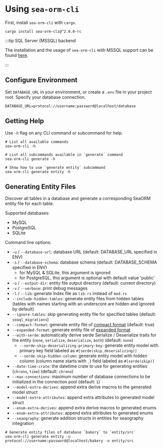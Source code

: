 # Using `sea-orm-cli`

First, install `sea-orm-cli` with `cargo`.

```shell
cargo install sea-orm-cli@^2.0.0-rc
```

:::tip SQL Server (MSSQL) backend

The installation and the usage of `sea-orm-cli` with MSSQL support can be found [here](https://www.sea-ql.org/SeaORM-X/docs/generate-entity/sea-orm-cli/).

:::

## Configure Environment

Set `DATABASE_URL` in your environment, or create a `.env` file in your project root. Specify your database connection.

```env title=".env"
DATABASE_URL=protocol://username:password@localhost/database
```

## Getting Help

Use `-h` flag on any CLI command or subcommand for help.

```shell
# List all available commands
sea-orm-cli -h

# List all subcommands available in `generate` command
sea-orm-cli generate -h

# Show how to use `generate entity` subcommand
sea-orm-cli generate entity -h
```

## Generating Entity Files

Discover all tables in a database and generate a corresponding SeaORM entity file for each table.

Supported databases:
- MySQL
- PostgreSQL
- SQLite

Command line options:
- `-u` / `--database-url`: database URL (default: DATABASE_URL specified in ENV)
- `-s` / `--database-schema`: database schema (default: DATABASE_SCHEMA specified in ENV)
    - for MySQL & SQLite, this argument is ignored
    - for PostgreSQL, this argument is optional with default value 'public'
- `-o` / `--output-dir`: entity file output directory (default: current directory)
- `-v` / `--verbose`: print debug messages
- `-l` / `--lib`: generate index file as `lib.rs` instead of `mod.rs`
- `--include-hidden-tables`: generate entity files from hidden tables (tables with names starting with an underscore are hidden and ignored by default)
- `--ignore-tables`: skip generating entity file for specified tables (default: `seaql_migrations`)
- `--compact-format`: generate entity file of [compact format](04-generate-entity/02-entity-format.md) (default: true)
- `--expanded-format`: generate entity file of [expanded format](12-internal-design/05-expanded-entity-format.md)
- `--with-serde`: automatically derive serde Serialize / Deserialize traits for the entity (`none`, `serialize`, `deserialize`, `both`) (default: `none`)
    - `--serde-skip-deserializing-primary-key`: generate entity model with primary key field labeled as `#[serde(skip_deserializing)]`
    - `--serde-skip-hidden-column`: generate entity model with hidden column (column name starts with `_`) field labeled as `#[serde(skip)]`
- `--date-time-crate`: the datetime crate to use for generating entities (`chrono`, `time`) (default: `chrono`)
- `--max-connections`: maximum number of database connections to be initialized in the connection pool (default: `1`)
- `--model-extra-derives`: append extra derive macros to the generated model struct
- `--model-extra-attributes`: append extra attributes to generated model struct
- `--enum-extra-derives`: append extra derive macros to generated enums
- `--enum-extra-attributes`: append extra attributes to generated enums
- `--seaography`: generate addition structs in entities for seaography integration

```shell
# Generate entity files of database `bakery` to `entity/src`
sea-orm-cli generate entity -u protocol://username:password@localhost/bakery -o entity/src
```
